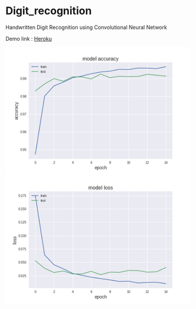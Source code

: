 # Digit_recognition
Handwritten Digit Recognition using Convolutional Neural Network

Demo link : [Heroku](http://handcnn.herokuapp.com/)

![](https://raw.githubusercontent.com/Himanshuarora97/digit_recognition/master/images/accuracy.png)
![](https://raw.githubusercontent.com/Himanshuarora97/digit_recognition/master/images/loss.png)

